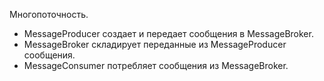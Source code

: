 Многопоточность. 
- MessageProducer создает и передает сообщения в MessageBroker.
- MessageBroker складирует переданные из MessageProducer сообщения.
- MessageConsumer потребляет сообщения из MessageBroker.
